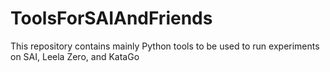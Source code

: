 # ToolsForSAIAndFriends
This repository contains mainly Python tools to be used to run experiments on SAI, Leela Zero, and KataGo
